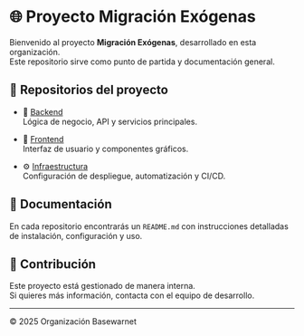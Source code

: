 # 🌐 Proyecto Migración Exógenas

Bienvenido al proyecto **Migración Exógenas**, desarrollado en esta organización.  
Este repositorio sirve como punto de partida y documentación general.

## 📂 Repositorios del proyecto

- 🔧 [Backend](../backend)  
  Lógica de negocio, API y servicios principales.

- 🎨 [Frontend](../frontend)  
  Interfaz de usuario y componentes gráficos.

- ⚙️ [Infraestructura](../infraestructura)  
  Configuración de despliegue, automatización y CI/CD.

## 📖 Documentación

En cada repositorio encontrarás un `README.md` con instrucciones detalladas de instalación, configuración y uso.

## 👥 Contribución

Este proyecto está gestionado de manera interna.  
Si quieres más información, contacta con el equipo de desarrollo.

---
© 2025 Organización Basewarnet
